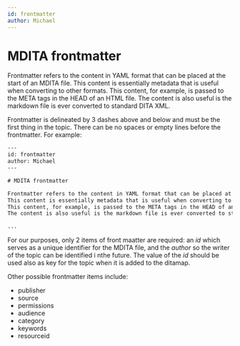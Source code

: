 ```yaml
---
id: frontmatter
author: Michael
---
```


# MDITA frontmatter

Frontmatter refers to the content in YAML format that can be placed at the start of an MDITA file.
This content is essentially metadata that is useful when converting to other formats. 
This content, for example, is passed to the META tags in the HEAD of an HTML file. The content is also useful is the markdown file is ever converted to standard DITA XML.

Frontmatter is delineated by 3 dashes above and below and must be the first thing in the topic. There can be no spaces or empty lines before the frontmatter. For example:

```xml
---
id: frontmatter
author: Michael
---

# MDITA frontmatter

Frontmatter refers to the content in YAML format that can be placed at the start of an MDITA file.
This content is essentially metadata that is useful when converting to other formats. 
This content, for example, is passed to the META tags in the HEAD of an HTML file. 
The content is also useful is the markdown file is ever converted to standard DITA XML.

...
```

For our purposes, only 2 items of front maatter are required: an *id* which serves as a unique identifier for the MDITA file, and the *author* so the writer of the topic can be identified i nthe future. The value of the *id* should be used also as key for the topic when it is added to the ditamap.

Other possible frontmatter items include:

* publisher
* source
* permissions
* audience
* category
* keywords
* resourceid